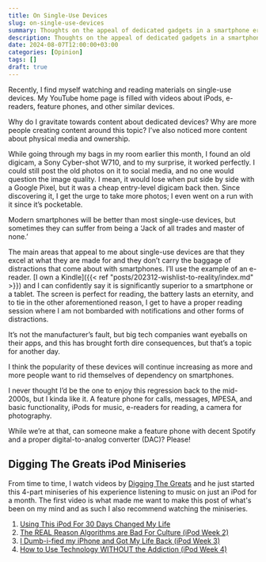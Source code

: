 ```yaml
---
title: On Single-Use Devices
slug: on-single-use-devices
summary: Thoughts on the appeal of dedicated gadgets in a smartphone era
description: Thoughts on the appeal of dedicated gadgets in a smartphone era
date: 2024-08-07T12:00:00+03:00
categories: [Opinion]
tags: []
draft: true 
---
```


Recently, I find myself watching and reading materials on single-use devices. My YouTube home page is filled with videos about iPods, e-readers, feature phones, and other similar devices.

Why do I gravitate towards content about dedicated devices? Why are more people creating content around this topic? I’ve also noticed more content about physical media and ownership.

While going through my bags in my room earlier this month, I found an old digicam, a Sony Cyber-shot W710, and to my surprise, it worked perfectly. I could still post the old photos on it to social media, and no one would question the image quality. I mean, it would lose when put side by side with a Google Pixel, but it was a cheap entry-level digicam back then. Since discovering it, I get the urge to take more photos; I even went on a run with it since it’s pocketable.

Modern smartphones will be better than most single-use devices, but sometimes they can suffer from being a ‘Jack of all trades and master of none.’

The main areas that appeal to me about single-use devices are that they excel at what they are made for and they don’t carry the baggage of distractions that come about with smartphones. I’ll use the example of an e-reader. [I own a Kindle]({{< ref "posts/202312-wishlist-to-reality/index.md" >}})  and I can confidently say it is significantly superior to a smartphone or a tablet. The screen is perfect for reading, the battery lasts an eternity, and to tie in the other aforementioned reason, I get to have a proper reading session where I am not bombarded with notifications and other forms of distractions. 

It’s not the manufacturer’s fault, but big tech companies want eyeballs on their apps, and this has brought forth dire consequences, but that’s a topic for another day.

I think the popularity of these devices will continue increasing as more and more people want to rid themselves of dependency on smartphones.

I never thought I’d be the one to enjoy this regression back to the mid-2000s, but I kinda like it. A feature phone for calls, messages, MPESA, and basic functionality, iPods for music, e-readers for reading, a camera for photography. 

While we’re at that, can someone make a feature phone with decent Spotify and a proper digital-to-analog converter (DAC)? Please!

## Digging The Greats iPod Miniseries 

From time to time, I watch videos by [Digging The Greats](https://www.youtube.com/@diggingthegreats) and he just started this 4-part miniseries of his experience listening to music on just an iPod for a month. The first video is what made me want to make this post of what's been on my mind and as such I also recommend watching the miniseries.

1. [Using This iPod For 30 Days Changed My Life](https://youtu.be/Ou2dW4qebbw)
2. [The REAL Reason Algorithms are Bad For Culture (iPod Week 2)](https://youtu.be/t9TZh0oNAHQ)
3. [I Dumb-i-fied my iPhone and Got My Life Back (iPod Week 3)](https://youtu.be/_L-WUrZ7tJM)
4. [How to Use Technology WITHOUT the Addiction (iPod Week 4)](https://youtu.be/VzKr-tMr8qQ)
